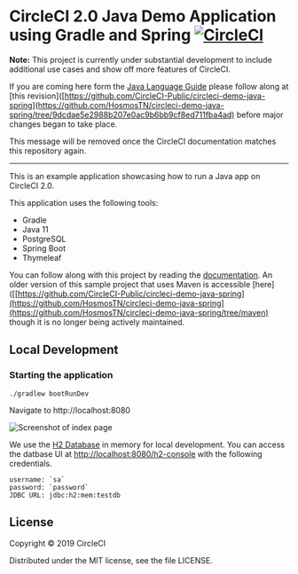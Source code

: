 # CircleCI 2.0 Java Demo Application using Gradle and Spring [![CircleCI](https://dl.circleci.com/status-badge/img/circleci/LTBsuqFwrXiWpGx8ncgZ46/Djx9KQv31iXN47UXne3dY/tree/master.svg?style=svg)](https://dl.circleci.com/status-badge/redirect/circleci/LTBsuqFwrXiWpGx8ncgZ46/Djx9KQv31iXN47UXne3dY/tree/master)

**Note:** This project is currently under substantial development to include additional use cases and show off more features of CircleCI.

If you are coming here form the [Java Language Guide](https://circleci.com/docs/2.0/language-java/#config-walkthrough) please follow along at [this revision]([https://github.com/CircleCI-Public/circleci-demo-java-spring](https://github.com/HosmosTN/circleci-demo-java-spring/tree/9dcdae5e2988b207e0ac9b6bb9cf8ed711fba4ad) before major changes began to take place.

This message will be removed once the CircleCI documentation matches this repository again.

---

This is an example application showcasing how to run a Java app on CircleCI 2.0.

This application uses the following tools:

* Gradle
* Java 11
* PostgreSQL
* Spring Boot
* Thymeleaf

You can follow along with this project by reading the [documentation](https://circleci.com/docs/2.0/language-java/).
An older version of this sample project that uses Maven is accessible [here]([[https://github.com/CircleCI-Public/circleci-demo-java-spring](https://github.com/HosmosTN/circleci-demo-java-spring](https://github.com/HosmosTN/circleci-demo-java-spring/tree/maven) though it is no longer being actively maintained.

## Local Development

### Starting the application
```
./gradlew bootRunDev
```

Navigate to http://localhost:8080

![Screenshot of index page](assets/index.png?raw=true "Screenshot of index page")

We use the [H2 Database](https://www.h2database.com/html/main.html) in memory for
local development. You can access the datbase UI at [http://localhost:8080/h2-console](http://localhost:8080/h2-console)
with the following credentials.

```
username: `sa`
password: `password`
JDBC URL: jdbc:h2:mem:testdb
```

## License

Copyright © 2019 CircleCI

Distributed under the MIT license, see the file LICENSE.
